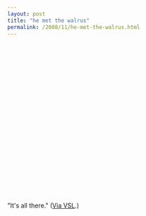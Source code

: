 ```yaml
---
layout: post
title: "he met the walrus"
permalink: /2008/11/he-met-the-walrus.html
---
```


<p><object width="425" height="344"><param name="movie" value="http://www.youtube.com/v/jmR0V6s3NKk&amp;color1=0xb1b1b1&amp;color2=0xcfcfcf&amp;hl=en&amp;fs=1"></param><param name="allowFullScreen" value="true"></param><embed src="https://www.youtube.com/v/jmR0V6s3NKk&amp;color1=0xb1b1b1&amp;color2=0xcfcfcf&amp;hl=en&amp;fs=1" type="application/x-shockwave-flash" allowfullscreen="true" width="425" height="344"></embed></object></p>

<p>"It's all there."  (<a href="http://www.veryshortlist.com/vsl/daily.cfm/review/810/Web_video/i-met-the-walrus/?vp">Via VSL</a>.)</p>



